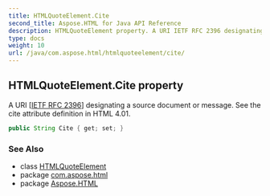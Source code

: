 ```yaml
---
title: HTMLQuoteElement.Cite
second_title: Aspose.HTML for Java API Reference
description: HTMLQuoteElement property. A URI IETF RFC 2396 designating a source document or message. See the cite attribute definition in HTML 4.01
type: docs
weight: 10
url: /java/com.aspose.html/htmlquoteelement/cite/
---
```

## HTMLQuoteElement.Cite property

A URI [[IETF RFC 2396](http://www.ietf.org/rfc/rfc2396.txt)] designating a source document or message. See the cite attribute definition in HTML 4.01.

```java
public String Cite { get; set; }
```

### See Also

* class [HTMLQuoteElement](../)
* package [com.aspose.html](../../htmlquoteelement/)
* package [Aspose.HTML](../../../)
